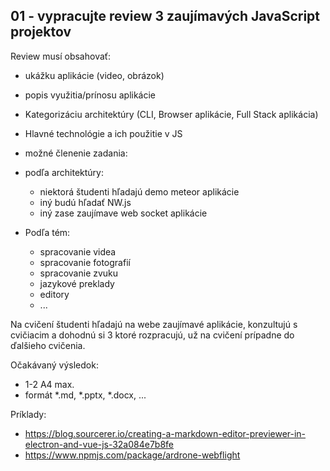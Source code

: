 ## 01 - vypracujte review 3 zaujímavých JavaScript projektov
Review musí obsahovať:

- ukážku aplikácie (video, obrázok)
- popis využitia/prínosu aplikácie
- Kategorizáciu architektúry (CLI, Browser aplikácie, Full Stack aplikácia)
- Hlavné technológie a ich použitie v JS

- možné členenie zadania:
- podľa architektúry:

	- niektorá študenti hľadajú demo meteor aplikácie
	- iný budú hľadať NW.js
	- iný zase zaujímave web socket aplikácie

- Podľa tém:

	- spracovanie videa
	- spracovanie fotografií
	- spracovanie zvuku
	- jazykové preklady
	- editory
	- ...

Na cvičení študenti hľadajú na webe zaujímavé aplikácie,
konzultujú s cvičiacim a dohodnú si 3 ktoré rozpracujú, už na
cvičení prípadne do ďalšieho cvičenia.

Očakávaný výsledok: 

- 1-2 A4 max.
- formát *.md, *.pptx, *.docx, ...

Príklady:

- https://blog.sourcerer.io/creating-a-markdown-editor-previewer-in-electron-and-vue-js-32a084e7b8fe
- https://www.npmjs.com/package/ardrone-webflight
